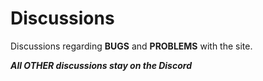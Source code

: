 # Discussions
Discussions regarding **BUGS** and **PROBLEMS** with the site. 

***All OTHER discussions stay on the Discord***
